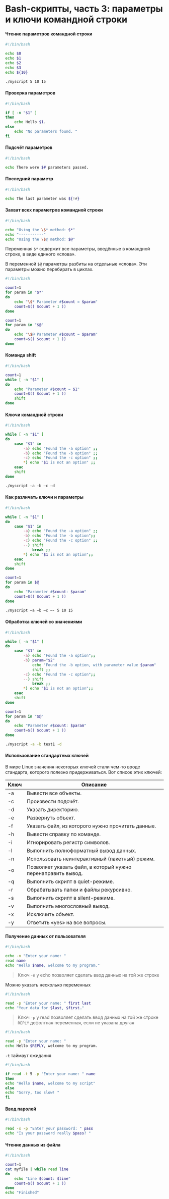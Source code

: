 # Bash-скрипты, часть 3: параметры и ключи командной строки

#### Чтение параметров командной строки
```bash
#!/bin/bash

echo $0
echo $1
echo $2
echo $3
echo ${10}

```

```bash
./myscript 5 10 15
```

#### Проверка параметров
```bash
#!/bin/bash

if [ -n "$1" ]
then
    echo Hello $1.
else
    echo "No parameters found. "
fi
```

#### Подсчёт параметров
```bash
#!/bin/bash

echo There were $# parameters passed.
```

#### Последний параметр
```bash
#!/bin/bash

echo The last parameter was ${!#}
```

#### Захват всех параметров командной строки
```bash
#!/bin/bash

echo "Using the \$* method: $*"
echo "-----------"
echo "Using the \$@ method: $@"
```
Переменная `$*` содержит все параметры, введённые в командной строке, в виде единого «слова».

В переменной `$@` параметры разбиты на отдельные «слова». Эти параметры можно перебирать в циклах.
```bash
#!/bin/bash

count=1
for param in "$*"
do
    echo "\$* Parameter #$count = $param"
    count=$(( $count + 1 ))
done

count=1
for param in "$@"
do
    echo "\$@ Parameter #$count = $param"
    count=$(( $count + 1 ))
done
```

#### Команда shift
```bash
#!/bin/bash

count=1
while [ -n "$1" ]
do
    echo "Parameter #$count = $1"
    count=$(( $count + 1 ))
    shift
done
```

#### Ключи командной строки
```bash
#!/bin/bash

while [ -n "$1" ]
do
    case "$1" in
        -a) echo "Found the -a option" ;;
        -b) echo "Found the -b option" ;;
        -c) echo "Found the -c option" ;;
        *) echo "$1 is not an option" ;;
    esac
    shift
done
```

```bash
./myscript –a –b –c –d
```

#### Как различать ключи и параметры
```bash
#!/bin/bash

while [ -n "$1" ]
do
    case "$1" in
        -a) echo "Found the -a option" ;;
        -b) echo "Found the -b option";;
        -c) echo "Found the -c option" ;;
        --) shift
            break ;;
        *) echo "$1 is not an option";;
    esac
    shift
done

count=1
for param in $@
do
    echo "Parameter #$count: $param"
    count=$(( $count + 1 ))
done
```

```bash
./myscript –a –b –c –- 5 10 15
```

#### Обработка ключей со значениями
```bash
#!/bin/bash

while [ -n "$1" ]
do
    case "$1" in
        -a) echo "Found the -a option";;
        -b) param="$2"
            echo "Found the -b option, with parameter value $param"
            shift ;;
        -c) echo "Found the -c option";;
        --) shift
            break ;;
        *) echo "$1 is not an option";;
    esac
    shift
done

count=1
for param in "$@"
do
    echo "Parameter #$count: $param"
    count=$(( $count + 1 ))
done
```
```bash
./myscript -a -b test1 -d
```

#### Использование стандартных ключей
В мире Linux значения некоторых ключей стали чем-то вроде стандарта, которого полезно придерживаться. Вот список этих ключей:

| Ключ | Описание |
| --- | --- |
| -a | Вывести все объекты. |
| -c | Произвести подсчёт. |
| -d | Указать директорию. |
| -e | Развернуть объект. |
| -f | Указать файл, из которого нужно прочитать данные. |
| -h | Вывести справку по команде. |
| -i | Игнорировать регистр символов. |
| -l | Выполнить полноформатный вывод данных. |
| -n | Использовать неинтерактивный (пакетный) режим. |
| -o | Позволяет указать файл, в который нужно перенаправить вывод. |
| -q | Выполнить скрипт в quiet-режиме. |
| -r | Обрабатывать папки и файлы рекурсивно. |
| -s | Выполнить скрипт в silent-режиме. |
| -v | Выполнить многословный вывод. |
| -x | Исключить объект. |
| -y | Ответить «yes» на все вопросы. |

#### Получение данных от пользователя
```bash
#!/bin/bash

echo -n "Enter your name: "
read name
echo "Hello $name, welcome to my program."
```
> Ключ `-n` у echo позволяет сделать ввод данных на той же строке

Можно указать несколько переменных
```bash
#!/bin/bash

read -p "Enter your name: " first last
echo "Your data for $last, $first…"
```
> Ключ `-p` у read позволяет сделать ввод данных на той же строке
`REPLY` дефолтная переменная, если не указана другая
```bash
#!/bin/bash

read -p "Enter your name: "
echo Hello $REPLY, welcome to my program.
```
`-t` таймаут ожидания
```bash
#!/bin/bash

if read -t 5 -p "Enter your name: " name
then
echo "Hello $name, welcome to my script"
else
echo "Sorry, too slow! "
fi
```

#### Ввод паролей
```bash
#!/bin/bash

read -s -p "Enter your password: " pass
echo "Is your password really $pass? "
```

#### Чтение данных из файла
```bash
#!/bin/bash

count=1
cat myfile | while read line
do
    echo "Line $count: $line"
    count=$(( $count + 1 ))
done
echo "Finished"
```
